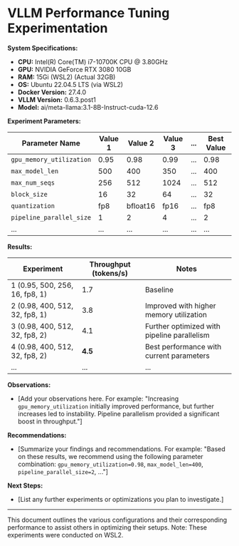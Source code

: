 # VLLM Performance Tuning Experimentation

**System Specifications:**

* **CPU:** Intel(R) Core(TM) i7-10700K CPU @ 3.80GHz
* **GPU:** NVIDIA GeForce RTX 3080 10GB 
* **RAM:** 15Gi (WSL2) (Actual 32GB)
* **OS:** Ubuntu 22.04.5 LTS (via WSL2)
* **Docker Version:** 27.4.0
* **VLLM Version:** 0.6.3.post1
* **Model:** ai/meta-llama:3.1-8B-Instruct-cuda-12.6

**Experiment Parameters:**

| Parameter Name        | Value 1 | Value 2 | Value 3 | ... | Best Value |
|-----------------------|--------|--------|--------|-----|------------|
| `gpu_memory_utilization` | 0.95   | 0.98   | 0.99   | ... | 0.98       |
| `max_model_len`        | 500    | 400    | 350    | ... | 400        |
| `max_num_seqs`         | 256    | 512    | 1024   | ... | 512        |
| `block_size`           | 16     | 32     | 64     | ... | 32         |
| `quantization`         | fp8    | bfloat16 | fp16   | ... | fp8        |
| `pipeline_parallel_size` | 1    | 2      | 4      | ... | 2          | 
| ...                   | ...    | ...    | ...    | ... | ...        |

**Results:**

| Experiment                              | Throughput (tokens/s) | Notes                                  |
|-----------------------------------------|-----------------------|----------------------------------------|
| 1 (0.95, 500, 256, 16, fp8, 1)          | 1.7                   | Baseline                               |
| 2 (0.98, 400, 512, 32, fp8, 1)          | 3.8                   | Improved with higher memory utilization|
| 3 (0.98, 400, 512, 32, fp8, 2)          | 4.1                   | Further optimized with pipeline parallelism |
| 4 (0.98, 400, 512, 32, fp8, 2)          | **4.5**               | Best performance with current parameters |
| ...                                     | ...                   | ...                                    |

**Observations:**

* [Add your observations here. For example: "Increasing `gpu_memory_utilization` initially improved performance, but further increases led to instability. Pipeline parallelism provided a significant boost in throughput."]

**Recommendations:**

* [Summarize your findings and recommendations. For example: "Based on these results, we recommend using the following parameter combination: `gpu_memory_utilization=0.98`, `max_model_len=400`, `pipeline_parallel_size=2`, ..."]

**Next Steps:**

* [List any further experiments or optimizations you plan to investigate.]

---

This document outlines the various configurations and their corresponding performance to assist others in optimizing their setups. Note: These experiments were conducted on WSL2.
